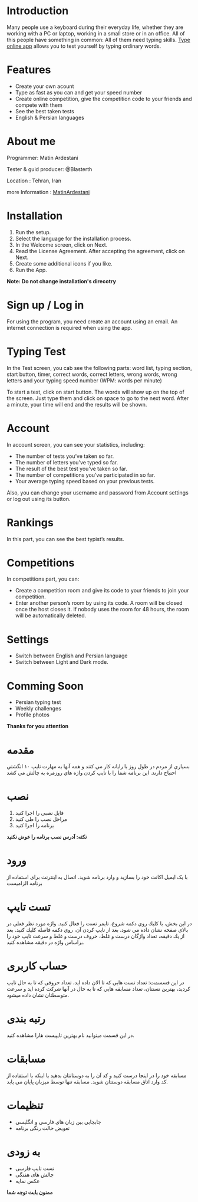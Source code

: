 # Introduction
Many people use a keyboard during their everyday life, whether they are working with a PC or laptop, working in a small store or in an office. All of this people have something in common: All of them need typing skills. [Type online app](https://github.com/Matin-Ardestani/Type-online-app) allows you to test yourself by typing ordinary words.

# Features
- Create your own acount
- Type as fast as you can and get your speed number
- Create online competition, give the competition code to your friends and compete with them
- See the best taken tests
- English & Persian languages

# About me
Programmer: Matin Ardestani

Tester & guid producer: @Blasterth

Location : Tehran, Iran

more Information : [MatinArdestani](https://bioly.io/MatinArdestani)

# Installation
 1. Run the setup.
 2. Select the language for the installation process.
 3. In the Welcome screen, click on Next.
 4. Read the License Agreement. After accepting the agreement, click on Next.
 5. Create some additional icons if you like.
 6. Run the App.
 
 
 **Note: Do not change installation's direcotry**
 
# Sign up / Log in
For using the program, you need create an account using an email. An
internet connection is required when using the app.

# Typing Test
In the Test screen, you cab see the following parts: word list, typing
section, start button, timer, correct words, correct letters, wrong
words, wrong letters and your typing speed number (WPM: words per
minute)

To start a test, click on start button. The words will show up on the top
of the screen. Just type them and click on space to go to the next word.
After a minute, your time will end and the results will be shown.

# Account
In account screen, you can see your statistics, including:
- The number of tests you’ve taken so far.
- The number of letters you’ve typed so far.
- The result of the best test you’ve taken so far.
- The number of competitions you’ve participated in so far.
- Your average typing speed based on your previous tests.

Also, you can change your username and password from Account
settings or log out using its button.

# Rankings
In this part, you can see the best typist’s results.

# Competitions
In competitions part, you can:
- Create a competition room and give its code to your friends to join your competition.
- Enter another person’s room by using its code.
A room will be closed once the host closes it.
If nobody uses the room for 48 hours, the room will be
automatically deleted.

# Settings
- Switch between English and Persian language
- Switch between Light and Dark mode.

# Comming Soon
- Persian typing test
- Weekly challenges
- Profile photos

**Thanks for you attention**

# مقدمه
بسياري از مردم در طول روز با رايانه كار مي كنند و همه آنها به مهارت تايپ ١٠ انگشتي احتياج دارند. اين برنامه شما را
با تايپ كردن واژه هاي روزمره به چالش مي كشد

# نصب
1. فایل نصبی را اجرا کنید
2. مراحل نصب را طی کنید
3. برنامه را اجرا کنید


**نکته: آدرس نصب برنامه را عوض نکنید** 

# ورود
با یک ایمیل اکانت خود را بسازید و وارد برنامه شوید.
اتصال به اینترنت برای استفاده از برنامه الزامیست

# تست تایپ
در اين بخش، با كليك روي دكمه شروع، تايمر تست را فعال كنيد. واژه مورد نظر فعلي در بالاي صفحه نشان داده مي شود. بعد از تايپ كردن آن، روي دكمه فاصله كليك كنيد. بعد از يك دقيقه، تعداد واژگان درست و غلط، حروف درست و غلط و سرعت تايپ خود را براساس
واژه در دقيقه مشاهده كنيد.

# حساب کاربری
در این قسسمت:
تعداد تست هايي كه تا الان داده ايد، تعداد حروفی كه تا به حال تايپ كرديد، بهترين تستتان، تعداد مسابقه هايي كه تا به حال در آنها شركت كرده ايد و سرعت متوسطتان نشان داده
ميشود.

# رتبه بندی
در این قسمت میتوانید نام بهترین تایپیست هارا مشاهده کنید.

# مسابقات
مسابقه خود را در اينجا درست كنيد و كد آن را به دوستانتان بدهيد يا اينكه با استفاده از كد
وارد اتاق مسابقه دوستتان شويد.
مسابقه تنها توسط میزبان پایان می یابد.

# تنظیمات
- جابجایی بین زبان های فارسی و انگلیسی
- تعویض حالت رنگی برنامه


# به زودی
- تست تایپ فارسی
- جالش های هفتگی
- عکس نمایه

**ممنون بابت توجه شما**

